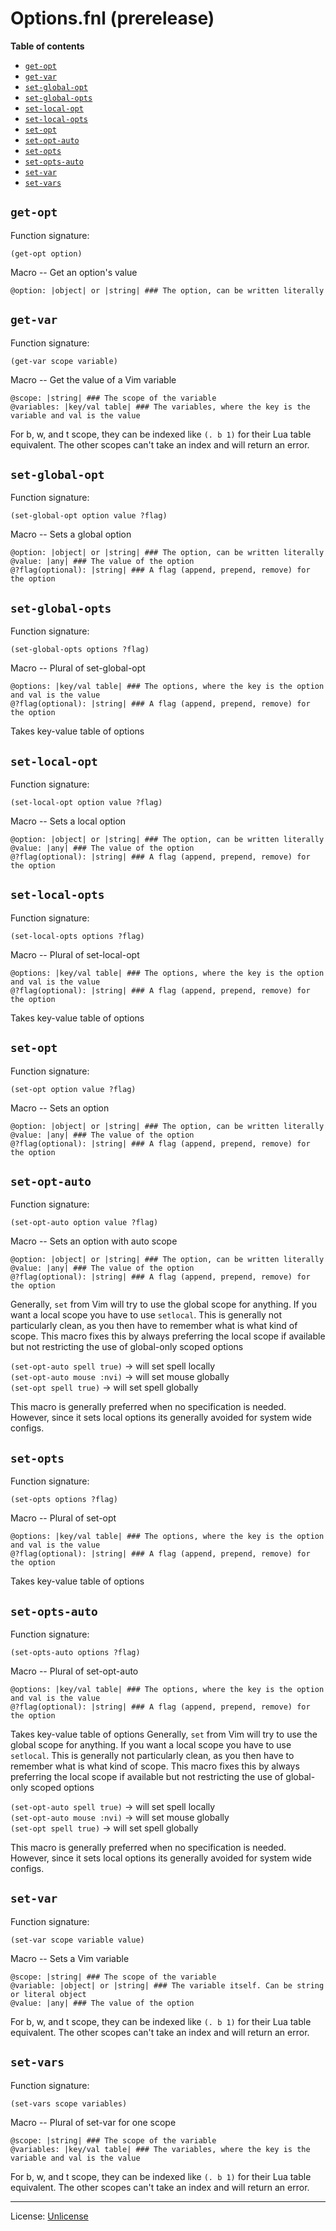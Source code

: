 # Options.fnl (prerelease)

**Table of contents**

- [`get-opt`](#get-opt)
- [`get-var`](#get-var)
- [`set-global-opt`](#set-global-opt)
- [`set-global-opts`](#set-global-opts)
- [`set-local-opt`](#set-local-opt)
- [`set-local-opts`](#set-local-opts)
- [`set-opt`](#set-opt)
- [`set-opt-auto`](#set-opt-auto)
- [`set-opts`](#set-opts)
- [`set-opts-auto`](#set-opts-auto)
- [`set-var`](#set-var)
- [`set-vars`](#set-vars)

## `get-opt`
Function signature:

```
(get-opt option)
```

Macro -- Get an option's value

```
@option: |object| or |string| ### The option, can be written literally
```

## `get-var`
Function signature:

```
(get-var scope variable)
```

Macro -- Get the value of a Vim variable

```
@scope: |string| ### The scope of the variable
@variables: |key/val table| ### The variables, where the key is the variable and val is the value
```

For b, w, and t scope, they can be indexed like `(. b 1)` for their
Lua table equivalent. The other scopes can't take an index and will
return an error.

## `set-global-opt`
Function signature:

```
(set-global-opt option value ?flag)
```

Macro -- Sets a global option

```
@option: |object| or |string| ### The option, can be written literally
@value: |any| ### The value of the option
@?flag(optional): |string| ### A flag (append, prepend, remove) for the option
```

## `set-global-opts`
Function signature:

```
(set-global-opts options ?flag)
```

Macro -- Plural of set-global-opt

```
@options: |key/val table| ### The options, where the key is the option and val is the value
@?flag(optional): |string| ### A flag (append, prepend, remove) for the option
```

Takes key-value table of options

## `set-local-opt`
Function signature:

```
(set-local-opt option value ?flag)
```

Macro -- Sets a local option

```
@option: |object| or |string| ### The option, can be written literally
@value: |any| ### The value of the option
@?flag(optional): |string| ### A flag (append, prepend, remove) for the option
```

## `set-local-opts`
Function signature:

```
(set-local-opts options ?flag)
```

Macro -- Plural of set-local-opt

```
@options: |key/val table| ### The options, where the key is the option and val is the value
@?flag(optional): |string| ### A flag (append, prepend, remove) for the option
```

Takes key-value table of options

## `set-opt`
Function signature:

```
(set-opt option value ?flag)
```

Macro -- Sets an option

```
@option: |object| or |string| ### The option, can be written literally
@value: |any| ### The value of the option
@?flag(optional): |string| ### A flag (append, prepend, remove) for the option
```

## `set-opt-auto`
Function signature:

```
(set-opt-auto option value ?flag)
```

Macro -- Sets an option with auto scope

```
@option: |object| or |string| ### The option, can be written literally
@value: |any| ### The value of the option
@?flag(optional): |string| ### A flag (append, prepend, remove) for the option
```

Generally, `set` from Vim will try to use the global scope for anything.
If you want a local scope you have to use `setlocal`. This is generally
not particularly clean, as you then have to remember what is what kind of
scope. This macro fixes this by always preferring the local scope if available
but not restricting the use of global-only scoped options

`(set-opt-auto spell true)` -> will set spell locally   
`(set-opt-auto mouse :nvi)` -> will set mouse globally   
`(set-opt spell true)`      -> will set spell globally   

This macro is generally preferred when no specification is needed.
However, since it sets local options its generally avoided for system wide configs.

## `set-opts`
Function signature:

```
(set-opts options ?flag)
```

Macro -- Plural of set-opt

```
@options: |key/val table| ### The options, where the key is the option and val is the value
@?flag(optional): |string| ### A flag (append, prepend, remove) for the option
```

Takes key-value table of options

## `set-opts-auto`
Function signature:

```
(set-opts-auto options ?flag)
```

Macro -- Plural of set-opt-auto

```
@options: |key/val table| ### The options, where the key is the option and val is the value
@?flag(optional): |string| ### A flag (append, prepend, remove) for the option
```

Takes key-value table of options
Generally, `set` from Vim will try to use the global scope for anything.
If you want a local scope you have to use `setlocal`. This is generally
not particularly clean, as you then have to remember what is what kind of
scope. This macro fixes this by always preferring the local scope if available
but not restricting the use of global-only scoped options

`(set-opt-auto spell true)` -> will set spell locally   
`(set-opt-auto mouse :nvi)` -> will set mouse globally   
`(set-opt spell true)`      -> will set spell globally   

This macro is generally preferred when no specification is needed.
However, since it sets local options its generally avoided for system wide configs.

## `set-var`
Function signature:

```
(set-var scope variable value)
```

Macro -- Sets a Vim variable

```
@scope: |string| ### The scope of the variable
@variable: |object| or |string| ### The variable itself. Can be string or literal object
@value: |any| ### The value of the option
```

For b, w, and t scope, they can be indexed like `(. b 1)` for their
Lua table equivalent. The other scopes can't take an index and will
return an error.

## `set-vars`
Function signature:

```
(set-vars scope variables)
```

Macro -- Plural of set-var for one scope

```
@scope: |string| ### The scope of the variable
@variables: |key/val table| ### The variables, where the key is the variable and val is the value
```

For b, w, and t scope, they can be indexed like `(. b 1)` for their
Lua table equivalent. The other scopes can't take an index and will
return an error.


---

License: [Unlicense](https://github.com/katawful/nvim-anisole-macros/blob/main/LICENSE)


<!-- Generated with Fenneldoc v1.0.1
     https://gitlab.com/andreyorst/fenneldoc -->
